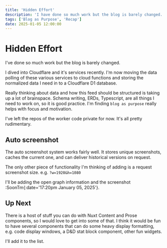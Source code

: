 ```yaml
---
title: 'Hidden Effort'
description: 'I have done so much work but the blog is barely changed.'
tags: ['Blog as Purpose', 'Recap']
date: 2025-01-05 12:00:00
---
```


# Hidden Effort

I've done so much work but the blog is barely changed.

<!-- more -->

I dived into Cloudflare and it's services recently. I'm now moving the data polling of these various services to cloud functions and storing the normalized data I need in to a Cloudflare D1 database.

Really thinking about data and how this feed should be structured is taking up a lot of brainspace. Schema writing, ERDs, Typescript, are all things I need to work on, so it is good practice. I'm finding `blog as purpose` really helps with focus and motivation.

I've left the repos of the worker code private for now. It's all pretty rudimentary.

## Auto screenshot

The auto screenshot system works fairly well. It stores unique screenshots, caches the current one, and can deliver historical versions on request.

The only other piece of functionality I'm thinking of adding is a request screenshot size. e.g. `?w=1920&h=1080`

I'll be adding the open graph information and the screenshot :SoonTm{:date='17:20pm January 05, 2025'}.

## Up Next

There is a host of stuff you can do with Nuxt Content and Prose components, so I would love to get into some of that. I think it would be fun to have several components that can do some heavy display formatting, e.g. code display windows, a D&D stat block component, other fun widgets.

I'll add it to the list.
